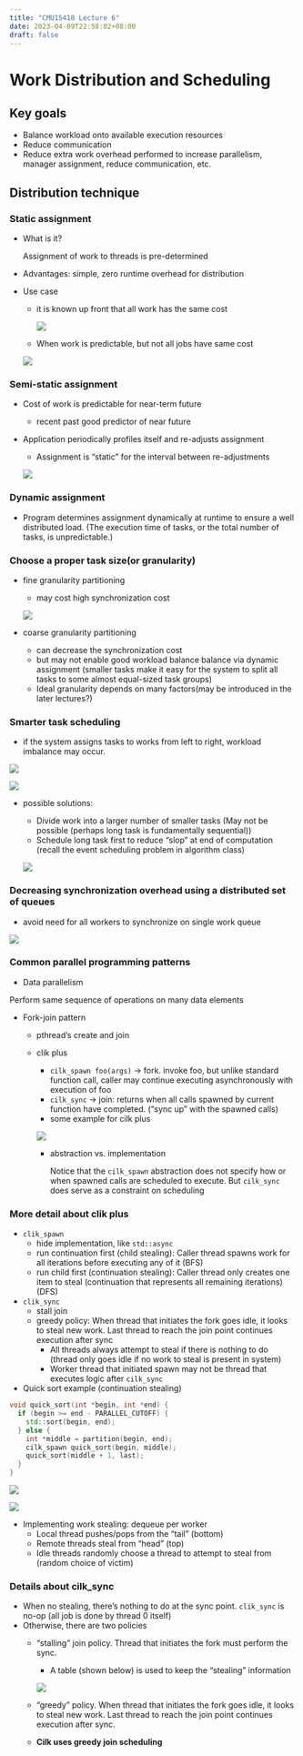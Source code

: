 ```yaml
---
title: "CMU15418 Lecture 6"
date: 2023-04-09T22:58:02+08:00
draft: false
---
```


# Work Distribution and Scheduling

## Key goals

- Balance workload onto available execution resources
- Reduce communication
- Reduce extra work overhead performed to increase parallelism, manager assignment, reduce communication, etc.

## Distribution technique

### Static assignment

- What is it?
    
    Assignment of work to threads is pre-determined
    
- Advantages: simple, zero runtime overhead for distribution
- Use case
    - it is known up front that all work has the same cost
        
        ![](https://s2.loli.net/2023/04/09/nPS2OGfgzwHMVk9.png)
        
    - When work is predictable, but not all jobs have same cost
    
    ![](https://s2.loli.net/2023/04/09/irOJ3SMRmIG2pcq.png)
    

### Semi-static assignment

- Cost of work is predictable for near-term future
    - recent past good predictor of near future
- Application periodically profiles itself and re-adjusts assignment
    - Assignment is “static” for the interval between re-adjustments
    
    ![](https://s2.loli.net/2023/04/09/gyVvxW4foEipDZQ.png)
    

### Dynamic assignment

- Program determines assignment dynamically at runtime to ensure a well distributed load. (The execution time of tasks, or the total number of tasks, is unpredictable.)

### Choose a proper task size(or granularity)

- fine granularity partitioning
    - may cost high synchronization cost
    
    ![](https://s2.loli.net/2023/04/09/a8LS3lV5wruYqAI.png)
    
- coarse granularity partitioning
    - can decrease the synchronization cost
    - but may not enable good workload balance balance via dynamic assignment (smaller tasks make it easy for the system to split all tasks to some almost equal-sized task groups)
    - Ideal granularity depends on many factors(may be introduced in the later lectures?)
    

### Smarter task scheduling

- if the system assigns tasks to works from left to right, workload imbalance may occur.

![](https://s2.loli.net/2023/04/09/SavxNrtkqQK3dYp.png)

![](https://s2.loli.net/2023/04/09/LNXuGzMK5Bh7q4i.png)

- possible solutions:
    - Divide work into a larger number of smaller tasks (May not be possible (perhaps long task is fundamentally sequential))
    - Schedule long task first to reduce “slop” at end of computation (recall the event scheduling problem in algorithm class)
    
    ![](https://s2.loli.net/2023/04/09/OIk419KzpbyqneJ.png)
    

### Decreasing synchronization overhead using a distributed set of queues

- avoid need for all workers to synchronize on single work queue

![](https://s2.loli.net/2023/04/09/t7R2xlWhLDaeSAV.png)

### Common parallel programming patterns

- Data parallelism

Perform same sequence of operations on many data elements

- Fork-join pattern
    - pthread’s create and join
    - clik plus
        - `cilk_spawn foo(args)` → fork. invoke foo, but unlike standard function call, caller may continue executing asynchronously with execution of foo
        - `cilk_sync` → join: returns when all calls spawned by current function have completed. (“sync up” with the spawned calls)
        - some example for cilk plus
        
        ![](https://s2.loli.net/2023/04/09/EpYIvhtjmAZHFwz.png)
        
        - abstraction vs. implementation
            
            Notice that the `cilk_spawn` abstraction does not specify how or when spawned calls are scheduled to execute. But `cilk_sync` does serve as a constraint on scheduling
            

### More detail about clik plus

- `clik_spawn`
    - hide implementation, like `std::async`
    - run continuation first (child stealing): Caller thread spawns work for all iterations before executing any of it (BFS)
    - run child first (continuation stealing): Caller thread only creates
    one item to steal (continuation that represents all remaining
    iterations) (DFS)
- `clik_sync`
    - stall join
    - greedy policy: When thread that initiates the fork goes idle, it
    looks to steal new work. Last thread to reach the join point continues
    execution after sync
        - All threads always attempt to steal if there is nothing to do (thread only goes idle if no work to steal is present in system)
        - Worker thread that initiated spawn may not be thread that executes logic after `cilk_sync`
- Quick sort example (continuation stealing)

```cpp
void quick_sort(int *begin, int *end) {
  if (begin >= end - PARALLEL_CUTOFF) {
    std::sort(begin, end);
  } else {
    int *middle = partition(begin, end);
    cilk_spawn quick_sort(begin, middle);
    quick_sort(middle + 1, last);
  }
}
```

![](https://s2.loli.net/2023/04/09/w18uWKIB5O7PMSo.png)

![](https://s2.loli.net/2023/04/09/JBcILZGC4Ku6qOQ.png)

- Implementing work stealing: dequeue per worker
    - Local thread pushes/pops from the “tail” (bottom)
    - Remote threads steal from “head” (top)
    - Idle threads randomly choose a thread to attempt to steal from (random choice of victim)

### Details about cilk_sync

- When no stealing, there’s nothing to do at the sync point. `clik_sync` is no-op (all job is done by thread 0 itself)
- Otherwise, there are two policies
    - “stalling” join policy. Thread that initiates the fork must perform the sync.
        - A table (shown below) is used to keep the “stealing” information
        
        ![](https://s2.loli.net/2023/04/09/oR4aTJjEe2GiI5P.png)
        
    - “greedy” policy. When thread that initiates the fork goes idle, it looks to steal new work. Last thread to reach the join point continues execution after sync.
    - **Cilk uses greedy join scheduling**
